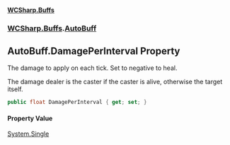 #### [WCSharp.Buffs](README.md 'README')
### [WCSharp.Buffs](WCSharp.Buffs.md 'WCSharp.Buffs').[AutoBuff](WCSharp.Buffs.AutoBuff.md 'WCSharp.Buffs.AutoBuff')

## AutoBuff.DamagePerInterval Property

The damage to apply on each tick. Set to negative to heal.  
  
The damage dealer is the caster if the caster is alive, otherwise the target itself.

```csharp
public float DamagePerInterval { get; set; }
```

#### Property Value
[System.Single](https://docs.microsoft.com/en-us/dotnet/api/System.Single 'System.Single')